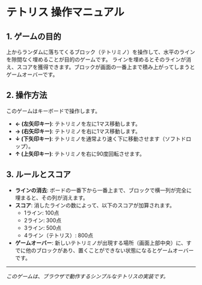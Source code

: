 # テトリス 操作マニュアル

## 1. ゲームの目的

上からランダムに落ちてくるブロック（テトリミノ）を操作して、水平のラインを隙間なく埋めることが目的のゲームです。
ラインを埋めるとそのラインが消え、スコアを獲得できます。ブロックが画面の一番上まで積み上がってしまうとゲームオーバーです。

## 2. 操作方法

このゲームはキーボードで操作します。

-   **← (左矢印キー)**: テトリミノを左に1マス移動します。
-   **→ (右矢印キー)**: テトリミノを右に1マス移動します。
-   **↓ (下矢印キー)**: テトリミノを通常より速く下に移動させます（ソフトドロップ）。
-   **↑ (上矢印キー)**: テトリミノを右に90度回転させます。

## 3. ルールとスコア

-   **ラインの消去**: ボードの一番下から一番上まで、ブロックで横一列が完全に埋まると、その列が消えます。
-   **スコア**: 消したラインの数によって、以下のスコアが加算されます。
    -   1ライン: 100点
    -   2ライン: 300点
    -   3ライン: 500点
    -   4ライン（テトリス）: 800点
-   **ゲームオーバー**: 新しいテトリミノが出現する場所（画面上部中央）に、すでに他のブロックがあり、置くことができない状態になるとゲームオーバーです。

---
*このゲームは、ブラウザで動作するシンプルなテトリスの実装です。*
